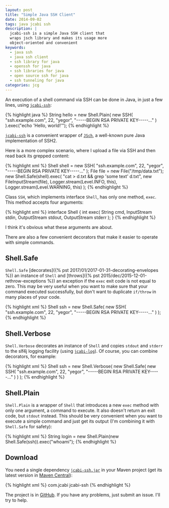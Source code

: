 ```yaml
---
layout: post
title: "Simple Java SSH Client"
date: 2014-09-02
tags: java jcabi ssh
description: |
  jcabi-ssh is a simple Java SSH client that
  wraps jsch library and makes its usage more
  object-oriented and convenient
keywords:
  - java ssh
  - java ssh client
  - ssh library for java
  - openssh for java
  - ssh libraries for java
  - open source ssh for java
  - ssh tunneling for java
categories: jcg
---
```


An execution of a shell command via SSH can be done in
Java, in just a few lines, using [`jcabi-ssh`](http://ssh.jcabi.com):

{% highlight java %}
String hello = new Shell.Plain(
  new SSH(
    "ssh.example.com", 22,
    "yegor", "-----BEGIN RSA PRIVATE KEY-----..."
  )
).exec("echo 'Hello, world!'");
{% endhighlight %}

[`jcabi-ssh`](http://ssh.jcabi.com) is
a convenient wrapper of [`JSch`](http://www.jcraft.com/jsch/),
a well-known pure Java implementation of SSH2.

<!--more-->

Here is a more complex scenario, where I upload a file via SSH
and then read back its grepped content:

{% highlight xml %}
Shell shell = new SSH(
  "ssh.example.com", 22,
  "yegor", "-----BEGIN RSA PRIVATE KEY-----..."
);
File file = new File("/tmp/data.txt");
new Shell.Safe(shell).exec(
  "cat > d.txt && grep 'some text' d.txt",
  new FileInputStream(file),
  Logger.stream(Level.INFO, this),
  Logger.stream(Level.WARNING, this)
);
{% endhighlight %}

Class `SSH`, which implements interface `Shell`, has only one method, `exec`.
This method accepts four arguments:

{% highlight xml %}
interface Shell {
  int exec(
    String cmd, InputStream stdin,
    OutputStream stdout, OutputStream stderr
  );
}
{% endhighlight %}

I think it's obvious what these arguments are about.

There are also a few convenient decorators that make it easier to operate with
simple commands.

## Shell.Safe

`Shell.Safe`
[decorates]({% pst 2017/01/2017-01-31-decorating-envelopes %}) an instance of `Shell` and
[throws]({% pst 2015/dec/2015-12-01-rethrow-exceptions %}) an exception
if the `exec` exit code is not equal to zero. This may be very useful when
you want to make sure that your command executed successfully, but don't
want to duplicate `if/throw` in many places of your code.

{% highlight xml %}
Shell ssh = new Shell.Safe(
  new SSH(
    "ssh.example.com", 22,
    "yegor", "-----BEGIN RSA PRIVATE KEY-----..."
  )
);
{% endhighlight %}

## Shell.Verbose

`Shell.Verbose` decorates an instance of `Shell` and copies
`stdout` and `stderr` to the slf4j logging facility (using
[`jcabi-log`](http://log.jcabi.com)). Of course, you can combine
decorators, for example:

{% highlight xml %}
Shell ssh = new Shell.Verbose(
  new Shell.Safe(
    new SSH(
      "ssh.example.com", 22,
      "yegor", "-----BEGIN RSA PRIVATE KEY-----..."
    )
  )
);
{% endhighlight %}

## Shell.Plain

`Shell.Plain` is a wrapper of `Shell` that introduces a new `exec` method
with only one argument, a command to execute. It also doesn't return an
exit code, but `stdout` instead. This should be very convenient when you want
to execute a simple command and just get its output
(I'm combining it with `Shell.Safe` for safety):

{% highlight xml %}
String login = new Shell.Plain(new Shell.Safe(ssh)).exec("whoami");
{% endhighlight %}

## Download

You need a single dependency
[`jcabi-ssh.jar`](http://repo1.maven.org/maven2/com/jcabi/jcabi-ssh)
in your Maven project
(get its latest version in [Maven Central](http://search.maven.org/)):

{% highlight xml %}
<dependency>
  <groupId>com.jcabi</groupId>
  <artifactId>jcabi-ssh</artifactId>
</dependency>
{% endhighlight %}

The project is in [GitHub](https://github.com/jcabi/jcabi-ssh).
If you have any problems, just submit an issue. I'll try to help.
